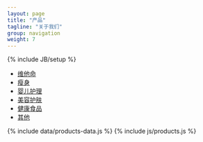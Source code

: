 ```yaml
---
layout: page
title: "产品"
tagline: "关于我们"
group: navigation
weight: 7
---
```

{% include JB/setup %}

<div class="navbar">
  <div class="navbar-inner">
    <div class="container">
      <ul class="nav">
	      <li class="active" category="vitamins"><a href="#">维他命</a></li>
		    <li><a href="#">瘦身</a></li>
		    <li><a href="#">婴儿护理</a></li>
		    <li><a href="#">美容护肤</a></li>
		    <li><a href="#">健康食品</a></li>
		    <li><a href="#">其他</a></li>
      </ul>
    </div>
  </div>
</div>

<div>
	<ul id="product-list">
	</ul>
</div>

{% include data/products-data.js %}
{% include js/products.js %}